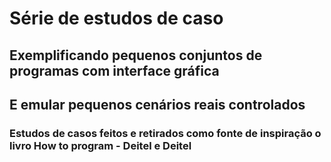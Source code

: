 # Série de estudos de caso

##  Exemplificando pequenos conjuntos de programas com interface gráfica

## E emular pequenos cenários reais controlados

### Estudos de casos feitos e retirados como fonte de inspiração o livro How to program - Deitel e Deitel
